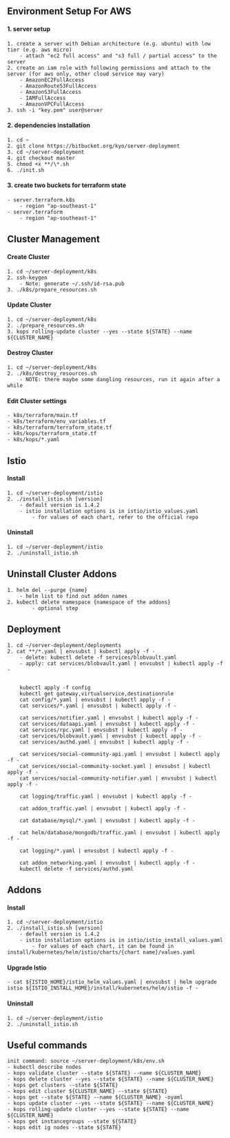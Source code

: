 ## Environment Setup For AWS

#### 1. server setup
    1. create a server with Debian architecture (e.g. ubuntu) with low tier (e.g. aws micro)
        - attach "ec2 full access" and "s3 full / partial access" to the server
    2. create an iam role with following permissions and attach to the server (for aws only, other cloud service may vary)
        - AmazonEC2FullAccess
        - AmazonRoute53FullAccess
        - AmazonS3FullAccess
        - IAMFullAccess
        - AmazonVPCFullAccess
    3. ssh -i "key.pem" user@server

#### 2. dependencies installation
    1. cd ~
    2. git clone https://bitbucket.org/kyo/server-deployment
    3. cd ~/server-deployment
    4. git checkout master
    5. chmod +x **/\*.sh
    6. ./init.sh

#### 3. create two buckets for terraform state
    - server.terraform.k8s
        - region "ap-southeast-1"
    - server.terraform
        - region "ap-southeast-1"

## Cluster Management

#### Create Cluster
    1. cd ~/server-deployment/k8s
    2. ssh-keygen
        - Note: generate ~/.ssh/id-rsa.pub
    3. ./k8s/prepare_resources.sh
        
#### Update Cluster
    1. cd ~/server-deployment/k8s
    2. ./prepare_resources.sh
    3. kops rolling-update cluster --yes --state ${STATE} --name ${CLUSTER_NAME}
    
#### Destroy Cluster
    1. cd ~/server-deployment/k8s
    2. ./k8s/destroy_resources.sh
        - NOTE: there maybe some dangling resources, run it again after a while
    
#### Edit Cluster settings
    - k8s/terraform/main.tf
    - k8s/terraform/env_variables.tf
    - k8s/terraform/terraform_state.tf
    - k8s/kops/terraform_state.tf
    - k8s/kops/*.yaml

## Istio

#### Install
    1. cd ~/server-deployment/istio
    2. ./install_istio.sh [version]
        - default version is 1.4.2
        - istio installation options is in istio/istio_values.yaml
            - for values of each chart, refer to the official repo
            
#### Uninstall
    1. cd ~/server-deployment/istio
    2. ./uninstall_istio.sh

## Uninstall Cluster Addons    
    1. helm del --purge {name}
        - helm list to find out addon names
    2. kubectl delete namespace {namespace of the addons}
            - optional step   

## Deployment
    1. cd ~/server-deployment/deployments
    2. cat **/*.yaml | envsubst | kubectl apply -f -
        - delete: kubectl delete -f services/blobvault.yaml
        - apply: cat services/blobvault.yaml | envsubst | kubectl apply -f -
        
        
        kubectl apply -f config
        kubectl get gateway,virtualservice,destinationrule
        cat config/*.yaml | envsubst | kubectl apply -f -
        cat services/*.yaml | envsubst | kubectl apply -f -
        
        cat services/notifier.yaml | envsubst | kubectl apply -f -
        cat services/dataapi.yaml | envsubst | kubectl apply -f -
        cat services/rpc.yaml | envsubst | kubectl apply -f -
        cat services/blobvault.yaml | envsubst | kubectl apply -f -
        cat services/authd.yaml | envsubst | kubectl apply -f -
        
        cat services/social-community-api.yaml | envsubst | kubectl apply -f -
        cat services/social-community-socket.yaml | envsubst | kubectl apply -f -
        cat services/social-community-notifier.yaml | envsubst | kubectl apply -f -
        
        cat logging/traffic.yaml | envsubst | kubectl apply -f -
        
        cat addon_traffic.yaml | envsubst | kubectl apply -f -
        
        cat database/mysql/*.yaml | envsubst | kubectl apply -f -
        
        cat helm/database/mongodb/traffic.yaml | envsubst | kubectl apply -f -
        
        cat logging/*.yaml | envsubst | kubectl apply -f -
        
        cat addon_networking.yaml | envsubst | kubectl apply -f -
        kubectl delete -f services/authd.yaml

## Addons

#### Install
    1. cd ~/server-deployment/istio
    2. ./install_istio.sh [version]
        - default version is 1.4.2
        - istio installation options is in istio/istio_install_values.yaml
            - for values of each chart, it can be found in install/kubernetes/helm/istio/charts/{chart name}/values.yaml

#### Upgrade Istio
    - cat ${ISTIO_HOME}/istio_helm_values.yaml | envsubst | helm upgrade istio ${ISTIO_INSTALL_HOME}/install/kubernetes/helm/istio -f -
            
           
#### Uninstall
    1. cd ~/server-deployment/istio
    2. ./uninstall_istio.sh

## Useful commands
    init command: source ~/server-deployment/k8s/env.sh
    - kubectl describe nodes
    - kops validate cluster --state ${STATE} --name ${CLUSTER_NAME}
    - kops delete cluster --yes --state ${STATE} --name ${CLUSTER_NAME}
    - kops get clusters --state ${STATE}
    - kops edit cluster ${CLUSTER_NAME} --state ${STATE}
    - kops get --state ${STATE} --name ${CLUSTER_NAME} -oyaml
    - kops update cluster --yes --state ${STATE} --name ${CLUSTER_NAME}
    - kops rolling-update cluster --yes --state ${STATE} --name ${CLUSTER_NAME}
    - kops get instancegroups --state ${STATE}
    - kops edit ig nodes --state ${STATE}
